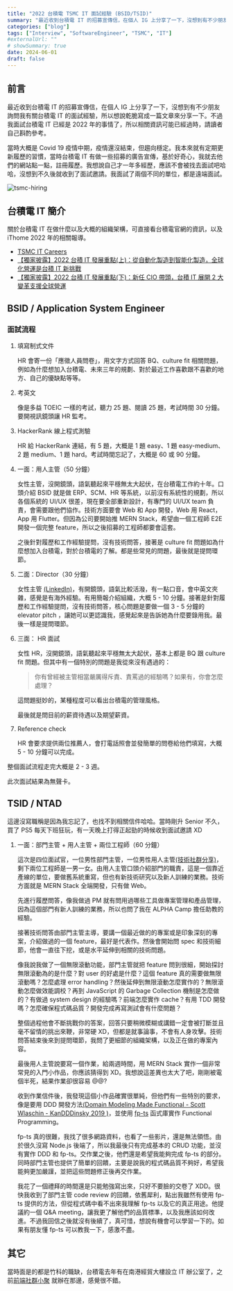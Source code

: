 ```yaml
---
title: "2022 台積電 TSMC IT 面試經驗 (BSID/TSID)"
summary: "最近收到台積電 IT 的招募宣傳信，在個人 IG 上分享了一下，沒想到有不少朋友詢問我有關台積電 IT 的面試經驗，所以想說乾脆寫成一篇文章來分享一下。不過我面試台積電 IT 已經是 2022 年的事情了，所以相關資訊可能已經過時，請讀者自己斟酌參考。"
categories: ["blog"]
tags: ["Interview", "SoftwareEngineer", "TSMC", "IT"]
#externalUrl: ""
# showSummary: true
date: 2024-06-01
draft: false
---
```


## 前言

最近收到台積電 IT 的招募宣傳信，在個人 IG 上分享了一下，沒想到有不少朋友詢問我有關台積電 IT 的面試經驗，所以想說乾脆寫成一篇文章來分享一下。不過我面試台積電 IT 已經是 2022 年的事情了，所以相關資訊可能已經過時，請讀者自己斟酌參考。

當時大概是 Covid 19 疫情中期，疫情還沒結束，但趨向穩定。我本來就有定期更新履歷的習慣，當時台積電 IT 有做一些招募的廣告宣傳，基於好奇心，我就去他們的網站點一點，註冊履歷。我想說自己才一年多經歷，應該不會被找去面試吧哈哈，沒想到不久後就收到了面試邀請。我面試了兩個不同的單位，都是遠端面試。

![tsmc-hiring](https://i.imgur.com/NCtdjLf.png)

## 台積電 IT 簡介

關於台積電 IT 在做什麼以及大概的組織架構，可直接看台積電官網的資訊，以及 iThome 2022 年的相關報導。

- [TSMC IT Careers](https://www.tsmc.com/static/chinese/careers/it_career/index.html)
- [【獨家披露】2022 台積 IT 發展重點(上)：從自動化製造到智能化製造，全球化營運是台積 IT 新挑戰](https://www.ithome.com.tw/news/149123)
- [【獨家披露】2022 台積 IT 發展重點(下)：新任 CIO 帶頭，台積 IT 展開 2 大變革支援全球營運](https://www.ithome.com.tw/news/149124)

## BSID / Application System Engineer

### 面試流程

1. 填寫制式文件

   HR 會寄一份「應徵人員問卷」，用文字方式回答 BQ、culture fit 相關問題，例如為什麼想加入台積電、未來三年的規劃、對於最近工作喜歡跟不喜歡的地方、自己的優缺點等等。

2. 考英文

   像是多益 TOEIC 一樣的考試，聽力 25 題、閱讀 25 題，考試時間 30 分鐘。要開視訊鏡頭讓 HR 監考。

3. HackerRank 線上程式測驗

   HR 給 HackerRank 連結，有 5 題，大概是 1 題 easy、1 題 easy-medium、2 題 medium、1 題 hard。考試時間忘記了，大概是 60 或 90 分鐘。

4. 一面：用人主管（50 分鐘）

   女性主管，沒開鏡頭，語氣聽起來平穩無太大起伏，在台積電工作約十年。口頭介紹 BSID 就是做 ERP、SCM、HR 等系統，以前沒有系統性的規劃，所以各個系統的 UI/UX 很差，現在要全部重新設計，有專門的 UI/UX team 負責，會需要跟他們協作。技術方面要會 Web 和 App 開發，Web 用 React，App 用 Flutter。但因為公司要開始推 MERN Stack，希望由一個工程師 E2E 開發一個完整 feature，所以之後招募的工程師都要會這套。

   之後針對履歷和工作經驗提問，沒有技術問答，接著是 culture fit 問題如為什麼想加入台積電，對於台積電的了解。都是些常見的問題，最後就是提問環節。

5. 二面：Director（30 分鐘）

   女性主管 [(LinkedIn)](https://www.linkedin.com/in/winnie-lu-818aa1)，有開鏡頭，語氣比較活潑，有一點口音，會中英文夾雜，感覺是有海外經驗。有用簡報介紹組織，大概 5 - 10 分鐘。接著是針對履歷和工作經驗提問，沒有技術問答，核心問題是要做一個 3 - 5 分鐘的 elevator pitch ，讓她可以更認識我，感覺起來是告訴她為什麼要錄用我。最後一樣是提問環節。

6. 三面： HR 面試

   女性 HR，沒開鏡頭，語氣聽起來平穩無太大起伏，基本上都是 BQ 跟 culture fit 問題。但其中有一個特別的問題是我從來沒有遇過的：

   > 你有曾經被主管相當嚴厲得斥責、責罵過的經驗嗎？如果有，你會怎麼處理？

   這問題挺妙的，某種程度可以看出台積電的管理風格。

   最後就是問目前的薪資待遇以及期望薪資。

7. Reference check

   HR 會要求提供兩位推薦人，會打電話照會並發簡單的問卷給他們填寫，大概 5 - 10 分鐘可以完成。

整個面試流程走完大概是 2 - 3 週。

此次面試結果為無聲卡。

## TSID / NTAD

這邊沒寫職稱是因為我忘記了，也找不到相關信件哈哈。當時剛升 Senior 不久，買了 PS5 每天下班狂玩，有一天晚上打得正起勁的時候收到面試邀請 XD

1.  一面：部門主管 + 用人主管 + 兩位工程師（60 分鐘）

    這次是四位面試官，一位男性部門主管，一位男性用人主管[(技術社群分享)](https://www.youtube.com/watch?v=JVlEiGJ1ueA)，剩下兩位工程師是一男一女。由用人主管口頭介紹部門的職責，這是一個靠近產線的單位，要做舊系統重寫，但也有新技術研究以及新人訓練的業務。技術方面就是 MERN Stack 全端開發，只有做 Web。

    先進行履歷問答，像我做過 PM 就有問用過哪些工具做專案管理和產品管理，因為這個部門有新人訓練的業務，所以也問了我在 ALPHA Camp 擔任助教的經驗。

    接著技術問答由部門主管主導，要講一個最近做的的專案或是印象深刻的專案，介紹做過的一個 feature，最好是代表作。然後會開始問 spec 和技術細節，他會一直往下挖，或是水平延伸到相關的技術問題。

    像我說我做了一個無限滾動功能，部門主管就把 feature 問到很細，開始探討無限滾動為的是什麼？對 user 的好處是什麼？這個 feature 真的需要做無限滾動嗎？怎麼處理 error handling？然後延伸到無限滾動怎麼實作的？無限滾動怎麼做效能調校？再到 JavaScript 的 Garbage Collection 機制是怎麼做的？有做過 system design 的經驗嗎？前端怎麼實作 cache？有用 TDD 開發嗎？怎麼確保程式碼品質？開發完成再寫測試會有什麼問題？

    整個過程他會不斷挑戰你的答案，回答只要稍微模糊或講錯一定會被打斷並且毫不留情的挑出來鞭，非常硬 XD，但都是就事論事，不會有人身攻擊。技術問答結束後來到提問環節，我問了更細節的組織架構，以及正在做的專案內容。

    最後用人主管說要寫一個作業，給兩週時間，用 MERN Stack 實作一個非常常見的入門小作品，你應該猜得到 XD。我想說這差異也太大了吧，剛剛被電個半死，結果作業卻很容易 @@?

    收到作業信件後，我發現這個小作品確實很單純，但他們有一些特別的要求，像是要用 DDD 開發方法[(Domain Modeling Made Functional - Scott Wlaschin - KanDDDinsky 2019
    )](https://www.youtube.com/watch?v=2JB1_e5wZmU)，並使用 [fp-ts](https://gcanti.github.io/fp-ts/) 函式庫實作 Functional Programming。

    fp-ts 真的很難，我找了很多網路資料，也看了一些影片，還是無法領悟。由於很久沒寫 Node.js 後端了，所以我最後只有完成基本的 CRUD 功能，並沒有實作 DDD 和 fp-ts。交作業之後，他們還是希望我能夠完成 fp-ts 的部分。同時部門主管也提供了簡單的回饋，主要是說我的程式碼品質不夠好，希望我能夠更加嚴謹，並把這些問題修正後再交作業。

    我花了一個禮拜的時間還是只能勉強寫出來，只好不要臉的交卷了 XDD。很快我收到了部門主管 code review 的回饋，依舊犀利，點出我雖然有使用 fp-ts 提供的方法，但從程式碼中看不出來我理解 fp-ts 以及它的真正用途。他提議約一個 Q&A meeting，讓我更了解他們的品質標準，以及我應該如何改進。不過我回信之後就沒有後續了，真可惜，想說有機會可以學習一下的。如果有朋友懂 fp-ts 可以教我一下，感激不盡。

## 其它

當時面是的都是竹科的職缺，台積電去年有在南港經貿大樓設立 IT 辦公室了，之前[前端社群小聚](https://www.facebook.com/share/p/mwER5RgrutY8b917/) 就辦在那邊，感覺很不錯。
